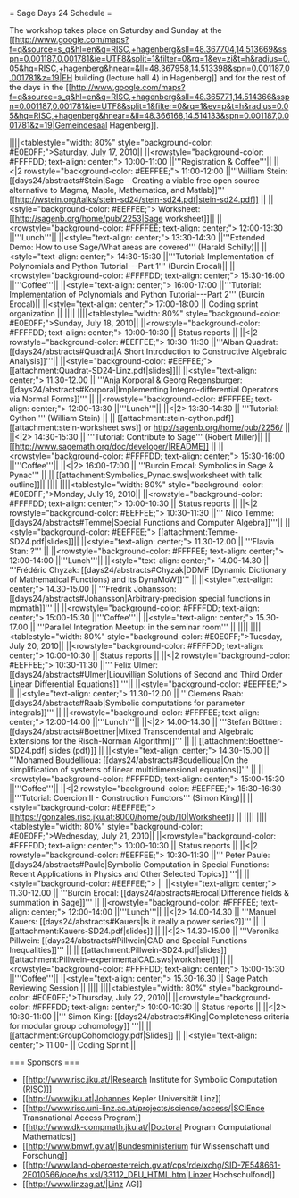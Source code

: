= Sage Days 24 Schedule =

The workshop takes place on Saturday and Sunday at the [[http://www.google.com/maps?f=q&source=s_q&hl=en&q=RISC,+hagenberg&sll=48.367704,14.513669&sspn=0.001187,0.001781&ie=UTF8&split=1&filter=0&rq=1&ev=zi&t=h&radius=0.05&hq=RISC,+hagenberg&hnear=&ll=48.367958,14.513398&spn=0.001187,0.001781&z=19|FH building (lecture hall 4) in Hagenberg]] and for the rest of the days in the [[http://www.google.com/maps?f=q&source=s_q&hl=en&q=RISC,+hagenberg&sll=48.365771,14.514366&sspn=0.001187,0.001781&ie=UTF8&split=1&filter=0&rq=1&ev=p&t=h&radius=0.05&hq=RISC,+hagenberg&hnear=&ll=48.366168,14.514133&spn=0.001187,0.001781&z=19|Gemeindesaal Hagenberg]].

||||<tablestyle="width: 80%" style="background-color: #E0E0FF;">Saturday, July 17, 2010||
||<rowstyle="background-color: #FFFFDD; text-align: center;">     10:00-11:00  ||'''Registration & Coffee'''||
||<|2 rowstyle="background-color: #EEFFEE;"> 11:00-12:00  ||'''William Stein: [[days24/abstracts#Stein|Sage - Creating a viable free open source alternative to Magma, Maple, Mathematica, and Matlab]]'''  [[http://wstein.org/talks/stein-sd24/stein-sd24.pdf|stein-sd24.pdf]]  ||
||<style="background-color: #EEFFEE;"> Worksheet:   [[http://sagenb.org/home/pub/2253|Sage worksheet]]||
||<rowstyle="background-color: #FFFFEE; text-align: center;">     12:00-13:30   ||'''Lunch'''||
||<style="text-align: center;"> 13:30-14:30  ||'''Extended Demo: How to use Sage/What areas are covered''' (Harald Schilly)||
||<style="text-align: center;"> 14:30-15:30    ||'''Tutorial: Implementation of Polynomials and Python Tutorial---Part 1''' (Burcin Erocal)||
||<rowstyle="background-color: #FFFFDD; text-align: center;">  15:30-16:00  ||'''Coffee'''||
||<style="text-align: center;"> 16:00-17:00    ||'''Tutorial: Implementation of Polynomials and Python Tutorial---Part 2''' (Burcin Erocal)||
||<style="text-align: center;"> 17:00-18:00 ||  Coding sprint organization ||
||||
||||<tablestyle="width: 80%" style="background-color: #E0E0FF;">Sunday, July 18, 2010||
||<rowstyle="background-color: #FFFFDD; text-align: center;">  10:00-10:30  || Status reports ||
||<|2 rowstyle="background-color: #EEFFEE;"> 10:30-11:30  ||'''Alban Quadrat: [[days24/abstracts#Quadrat|A Short Introduction to Constructive Algebraic Analysis]]'''||
||<style="background-color: #EEFFEE;">  [[attachment:Quadrat-SD24-Linz.pdf|slides]]||
||<style="text-align: center;"> 11.30-12.00 || '''Anja Korporal & Georg Regensburger: [[days24/abstracts#Korporal|Implementing Integro-differential Operators via Normal Forms]]''' ||
||<rowstyle="background-color: #FFFFEE; text-align: center;">     12:00-13:30   ||'''Lunch'''||
||<|2>     13:30-14:30    || '''Tutorial: Cython ''' (William Stein) ||
||  [[attachment:stein-cython.pdf]]  [[attachment:stein-worksheet.sws]] or http://sagenb.org/home/pub/2256/ ||
||<|2>     14:30-15:30    || '''Tutorial: Contribute to Sage''' (Robert Miller)||
|| [[http://www.sagemath.org/doc/developer/|README]] ||
||<rowstyle="background-color: #FFFFDD; text-align: center;">  15:30-16:00  ||'''Coffee'''||
||<|2>     16:00-17:00 || '''Burcin Erocal: Symbolics in Sage & Pynac''' ||
|| [[attachment:Symbolics_Pynac.sws|worksheet with talk outline]]||
||||
||||<tablestyle="width: 80%" style="background-color: #E0E0FF;">Monday, July 19, 2010||
||<rowstyle="background-color: #FFFFDD; text-align: center;">  10:00-10:30  || Status reports ||
||<|2 rowstyle="background-color: #EEFFEE;"> 10:30-11:30  ||''' Nico Temme: [[days24/abstracts#Temme|Special Functions and Computer Algebra]]'''||
||<style="background-color: #EEFFEE;">  [[attachment:Temme-SD24.pdf|slides]]||
||<style="text-align: center;"> 11.30-12.00 || '''Flavia Stan: ?''' ||
||<rowstyle="background-color: #FFFFEE; text-align: center;">     12:00-14:00   ||'''Lunch'''||
||<style="text-align: center;"> 14.00-14.30 || '''Frédéric Chyzak: [[days24/abstracts#Chyzak|DDMF (Dynamic Dictionary of Mathematical Functions) and its DynaMoW]]''' ||
||<style="text-align: center;"> 14.30-15.00 || '''Fredrik Johansson: [[days24/abstracts#Johansson|Arbitrary-precision special functions in mpmath]]''' ||
||<rowstyle="background-color: #FFFFDD; text-align: center;">  15:00-15:30  ||'''Coffee'''||
||<style="text-align: center;"> 15.30-17.00 || '''Parallel Integration Meetup: in the seminar room''' ||
||||
||||<tablestyle="width: 80%" style="background-color: #E0E0FF;">Tuesday, July 20, 2010||
||<rowstyle="background-color: #FFFFDD; text-align: center;">  10:00-10:30  || Status reports ||
||<|2 rowstyle="background-color: #EEFFEE;"> 10:30-11:30  ||''' Felix Ulmer: [[days24/abstracts#Ulmer|Liouvillian Solutions of Second and Third Order Linear Differential Equations]] '''||
||<style="background-color: #EEFFEE;"> ||
||<style="text-align: center;"> 11.30-12.00 || '''Clemens Raab: [[days24/abstracts#Raab|Symbolic computations for parameter integrals]]''' ||
||<rowstyle="background-color: #FFFFEE; text-align: center;">     12:00-14:00   ||'''Lunch'''||
||<|2> 14.00-14.30 || '''Stefan Böttner: [[days24/abstracts#Boettner|Mixed Transcendental and Algebraic Extensions for the Risch-Norman Algorithm]]''' ||
|| [[attachment:Boettner-SD24.pdf| slides (pdf)]] ||
||<style="text-align: center;"> 14.30-15.00 || '''Mohamed Boudellioua: [[days24/abstracts#Boudellioua|On the simplification of systems of linear multidimensional equations]]''' ||
||<rowstyle="background-color: #FFFFDD; text-align: center;">  15:00-15:30  ||'''Coffee'''||
||<|2 rowstyle="background-color: #EEFFEE;">     15:30-16:30    ||'''Tutorial: Coercion II - Construction Functors''' (Simon King)||
||<style="background-color: #EEFFEE;"> [[https://gonzales.risc.jku.at:8000/home/pub/10|Worksheet]] ||
||||
||||<tablestyle="width: 80%" style="background-color: #E0E0FF;">Wednesday, July 21, 2010||
||<rowstyle="background-color: #FFFFDD; text-align: center;">  10:00-10:30  || Status reports ||
||<|2 rowstyle="background-color: #EEFFEE;"> 10:30-11:30  ||''' Peter Paule: [[days24/abstracts#Paule|Symbolic Computation in Special Functions: Recent Applications in Physics and Other Selected Topics]] '''||
||<style="background-color: #EEFFEE;"> ||
||<style="text-align: center;"> 11.30-12.00 || '''Burcin Erocal: [[days24/abstracts#Erocal|Difference fields & summation in Sage]]''' ||
||<rowstyle="background-color: #FFFFEE; text-align: center;">     12:00-14:00   ||'''Lunch'''||
||<|2> 14.00-14.30 || '''Manuel Kauers: [[days24/abstracts#Kauers|Is it really a power series?]]''' ||
|| [[attachment:Kauers-SD24.pdf|slides]] ||
||<|2> 14.30-15.00 || '''Veronika Pillwein: [[days24/abstracts#Pillwein|CAD and Special Functions Inequalities]]''' ||
|| [[attachment:Pillwein-SD24.pdf|slides]] [[attachment:Pillwein-experimentalCAD.sws|worksheet]] ||
||<rowstyle="background-color: #FFFFDD; text-align: center;">  15:00-15:30  ||'''Coffee'''||
||<style="text-align: center;"> 15.30-16.30 || Sage Patch Reviewing Session ||
||||
||||<tablestyle="width: 80%" style="background-color: #E0E0FF;">Thursday, July 22, 2010||
||<rowstyle="background-color: #FFFFDD; text-align: center;">  10:00-10:30  || Status reports ||
||<|2> 10:30-11:00  ||''' Simon King: [[days24/abstracts#King|Completeness criteria for modular group cohomology]] '''||
||[[attachment:GroupCohomology.pdf|Slides]] ||
||<style="text-align: center;"> 11.00- || Coding Sprint ||

=== Sponsors ===

 * [[http://www.risc.jku.at/|Research Institute for Symbolic Computation (RISC)]]
 * [[http://www.jku.at|Johannes Kepler Universität Linz]]
 * [[http://www.risc.uni-linz.ac.at/projects/science/access/|SCIEnce Transnational Access Program]]
 * [[http://www.dk-compmath.jku.at/|Doctoral Program Computational Mathematics]]
 * [[http://www.bmwf.gv.at/|Bundesministerium für Wissenschaft und Forschung]]
 * [[http://www.land-oberoesterreich.gv.at/cps/rde/xchg/SID-7E548661-2E010566/ooe/hs.xsl/33112_DEU_HTML.htm|Linzer Hochschulfond]]
 * [[http://www.linzag.at/|Linz AG]]
